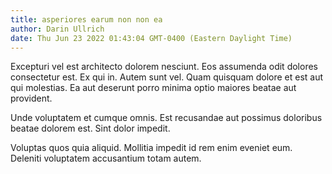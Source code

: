 ```yaml
---
title: asperiores earum non non ea
author: Darin Ullrich
date: Thu Jun 23 2022 01:43:04 GMT-0400 (Eastern Daylight Time)
---
```

Excepturi vel est architecto dolorem nesciunt. Eos assumenda odit dolores consectetur est. Ex qui in. Autem sunt vel. Quam quisquam dolore et est aut qui molestias. Ea aut deserunt porro minima optio maiores beatae aut provident.

 Unde voluptatem et cumque omnis. Est recusandae aut possimus doloribus beatae dolorem est. Sint dolor impedit.

 Voluptas quos quia aliquid. Mollitia impedit id rem enim eveniet eum. Deleniti voluptatem accusantium totam autem.